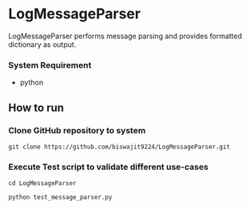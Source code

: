# LogMessageParser

LogMessageParser performs message parsing and provides formatted dictionary as output.

### System Requirement
* python

## How to run

### Clone GitHub repository to system
```
git clone https://github.com/biswajit9224/LogMessageParser.git
```
### Execute Test script to validate different use-cases
```
cd LogMessageParser

python test_message_parser.py
```


